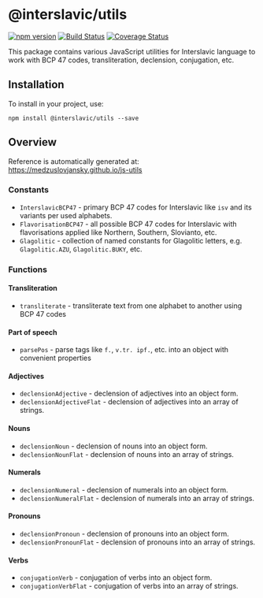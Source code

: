 # @interslavic/utils

[![npm version](https://badge.fury.io/js/%40interslavic%2Futils.svg)](https://badge.fury.io/js/%40interslavic%2Futils)
[![Build Status](https://github.com/medzuslovjansky/js-utils/actions/workflows/ci.yml/badge.svg)](https://github.com/medzuslovjansky/js-utils/actions/workflows/ci.yml)
[![Coverage Status](https://coveralls.io/repos/github/medzuslovjansky/js-utils/badge.svg?branch=main)](https://coveralls.io/github/medzuslovjansky/js-utils?branch=main)

This package contains various JavaScript utilities for Interslavic language to work with BCP 47 codes, transliteration, declension, conjugation, etc.

## Installation

To install in your project, use:

```
npm install @interslavic/utils --save
```

## Overview

Reference is automatically generated at: <https://medzuslovjansky.github.io/js-utils>

### Constants

* `InterslavicBCP47` - primary BCP 47 codes for Interslavic like `isv` and its variants per used alphabets.
* `FlavorisationBCP47` - all possible BCP 47 codes for Interslavic with flavorisations applied like Northern, Southern, Slovianto, etc.
* `Glagolitic` - collection of named constants for Glagolitic letters, e.g. `Glagolitic.AZU`, `Glagolitic.BUKY`, etc.

### Functions

#### Transliteration

* `transliterate` - transliterate text from one alphabet to another using BCP 47 codes

#### Part of speech

* `parsePos` - parse tags like `f.`, `v.tr. ipf.`, etc. into an object with convenient properties

#### Adjectives

* `declensionAdjective` - declension of adjectives into an object form.
* `declensionAdjectiveFlat` - declension of adjectives into an array of strings.

#### Nouns

* `declensionNoun` - declension of nouns into an object form.
* `declensionNounFlat` - declension of nouns into an array of strings.

#### Numerals

* `declensionNumeral` - declension of numerals into an object form.
* `declensionNumeralFlat` - declension of numerals into an array of strings.

#### Pronouns

* `declensionPronoun` - declension of pronouns into an object form.
* `declensionPronounFlat` - declension of pronouns into an array of strings.

#### Verbs

* `conjugationVerb` - conjugation of verbs into an object form.
* `conjugationVerbFlat` - conjugation of verbs into an array of strings.
